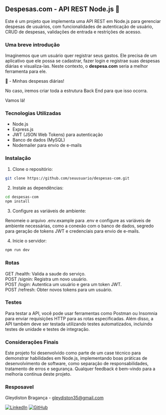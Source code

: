 ## Despesas.com - API REST Node.js  🚀

Este é um projeto que implementa uma API REST em Node.js para gerenciar despesas de usuários, com funcionalidades de autenticação de usuário, CRUD de despesas, validações de entrada e restrições de acesso.

### Uma breve introdução

Imaginemos que um usuário quer registrar seus gastos. Ele precisa de um aplicativo que ele possa se cadastrar, fazer login e registrae suas despesas diárias e visualiza-las. Neste contexto, o **despesa.com** seria a melhor ferramenta para ele.

🧾 - Minhas despesas diárias!

No caso, iremos criar toda a estrutura Back End para que isso ocorra.

Vamos lá!

### Tecnologias Utilizadas

- Node.js
- Express.js
- JWT (JSON Web Tokens) para autenticação
- Banco de dados (MySQL)
- Nodemailer para envio de e-mails

### Instalação

1. Clone o repositório:

```bash
git clone https://github.com/seuusuario/despesas-com.git
```

2. Instale as dependências:

```bash
cd despesas-com
npm install
```

3. Configure as variáveis de ambiente:

Renomeie o arquivo .env.example para .env e configure as variáveis de ambiente necessárias, como a conexão com o banco de dados, segredo para geração de tokens JWT e credenciais para envio de e-mails.

4. Inicie o servidor:

```bash
npm run dev
```

### Rotas

GET /health: Valida a saude do serviço.  
POST /signin: Registra um novo usuário.  
POST /login: Autentica um usuário e gera um token JWT.  
POST /refresh: Obter novos tokens para um usuário.

### Testes

Para testar a API, você pode usar ferramentas como Postman ou Insomnia para enviar requisições HTTP para as rotas especificadas. Além disso, a API também deve ser testada utilizando testes automatizados, incluindo testes de unidade e testes de integração.

### Considerações Finais

Este projeto foi desenvolvido como parte de um case técnico para demonstrar habilidades em Node.js, implementando boas práticas de desenvolvimento de software, como separação de responsabilidades, tratamento de erros e segurança. Qualquer feedback é bem-vindo para a melhoria contínua deste projeto.

### Resposavel

Gleydiston Bragança - gleydiston35@gmail.com

[![LinkedIn](https://img.shields.io/badge/LinkedIn-0077B5?style=for-the-badge&logo=linkedin&logoColor=white)](https://br.linkedin.com/in/gleydiston-santos-7245aa196)
[![GitHub](https://img.shields.io/badge/GitHub-100000?style=for-the-badge&logo=github&logoColor=white)](https://github.com/tombraganca/tombraganca)
